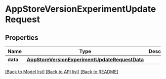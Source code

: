 # AppStoreVersionExperimentUpdateRequest

## Properties
Name | Type | Description | Notes
------------ | ------------- | ------------- | -------------
**data** | [**AppStoreVersionExperimentUpdateRequestData**](AppStoreVersionExperimentUpdateRequestData.md) |  | 

[[Back to Model list]](../README.md#documentation-for-models) [[Back to API list]](../README.md#documentation-for-api-endpoints) [[Back to README]](../README.md)


